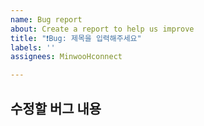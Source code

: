 ```yaml
---
name: Bug report
about: Create a report to help us improve
title: "❗️Bug: 제목을 입력해주세요"
labels: ''
assignees: MinwooHconnect

---
```


**수정할 버그 내용**
---
